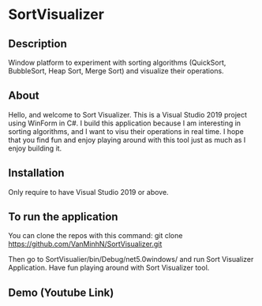 # SortVisualizer

Description
-----------
Window platform to experiment with sorting algorithms (QuickSort, BubbleSort, Heap Sort, Merge Sort) and visualize their operations.

About
-----
Hello, and welcome to Sort Visualizer. This is a Visual Studio 2019 project using WinForm in C#. I build this application because I am interesting in sorting algorithms, and I want to visu
their operations in real time. I hope that you find fun and enjoy playing around with this tool just as much as I enjoy building it. 

Installation
-----------------------------------
Only require to have Visual Studio 2019 or above.

To run the application
----------------------
You can clone the repos with this command: 
git clone https://github.com/VanMinhN/SortVisualizer.git 

Then go to SortVisualier/bin/Debug/net5.0windows/ and run Sort Visualizer Application.
Have fun playing around with Sort Visualizer tool.

Demo (Youtube Link)
-------------------
